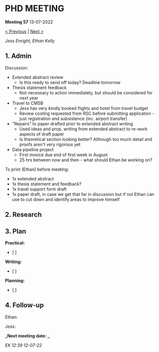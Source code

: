 # PHD MEETING

__Meeting 57__
13-07-2022

[< Previous](../06/56_30-06-22.md) | [Next >]()

_Jess Enright,_
_Ethan Kelly_


## 1. Admin

Discussion:
- Extended abstract review
	- Is this ready to send off today? Deadline tomorrow
- Thesis statement feedback
	- Not necessary to action immediately, but should be considered for next year
- Travel to CMSB
	- Jess has very kindly booked flights and hotel from travel budget
	- Review costing requested from RSC before submitting application - just registration and subsistence (inc. airport transfer)
- "Repairs" to paper drafted prior to extended abstract writing
	- Used ideas and prop. writing from extended abstract to re-work aspects of draft paper
	- Is theoretical section looking better? Although too much detail and proofs aren't very rigorous yet
- Data pipeline project
	- First invoice due end of first week in August
	- 25 hrs between now and then - what should Ethan be working on?

To print (Ethan) before meeting:
- 1x extended abstract
- 1x thesis statement and feedback?
- 1x travel support form draft
- 1x paper draft, in case we get that far in discussion but if not Ethan can use to cut down and identify areas to improve himself

## 2. Research


## 3. Plan

**Practical:**
- [ ] 

**Writing:**
- [ ] 

**Planning:**
- [ ] 



## 4. Follow-up

Ethan:

Jess:


**_Next meeting date: _**



_EK 12:39 12-07-22_
